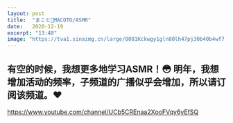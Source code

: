 ```yaml
---
layout: post
title:  "まこと👑MACOTO/ASMR"
date:   2020-12-19
excerpt: "13:48"
image: "https://tva1.sinaimg.cn/large/0081Kckwgy1gln80lh47pj30b40b4wf7.jpg"
---
```


## 有空的时候，我想更多地学习ASMR！😳 明年，我想增加活动的频率，子频道的广播似乎会增加，所以请订阅该频道。❤️
<https://www.youtube.com/channel/UCb5CREnaa2XooFVqy6yEfSQ>
